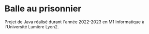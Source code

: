 # Balle au prisonnier

Projet de Java réalisé durant l'année 2022-2023 en M1 Informatique à l'Université Lumière Lyon2.


